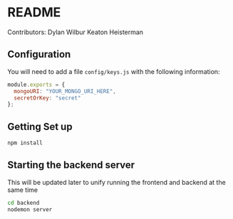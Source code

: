 # README

Contributors:
Dylan Wilbur
Keaton Heisterman

## Configuration
You will need to add a file `config/keys.js` with the following information:
```javascript
module.exports = {
  mongoURI: "YOUR_MONGO_URI_HERE",
  secretOrKey: "secret"
};
```

## Getting Set up
```bash
npm install
```

## Starting the backend server

This will be updated later to unify running the frontend and backend at the same time

```bash
cd backend
nodemon server
```
